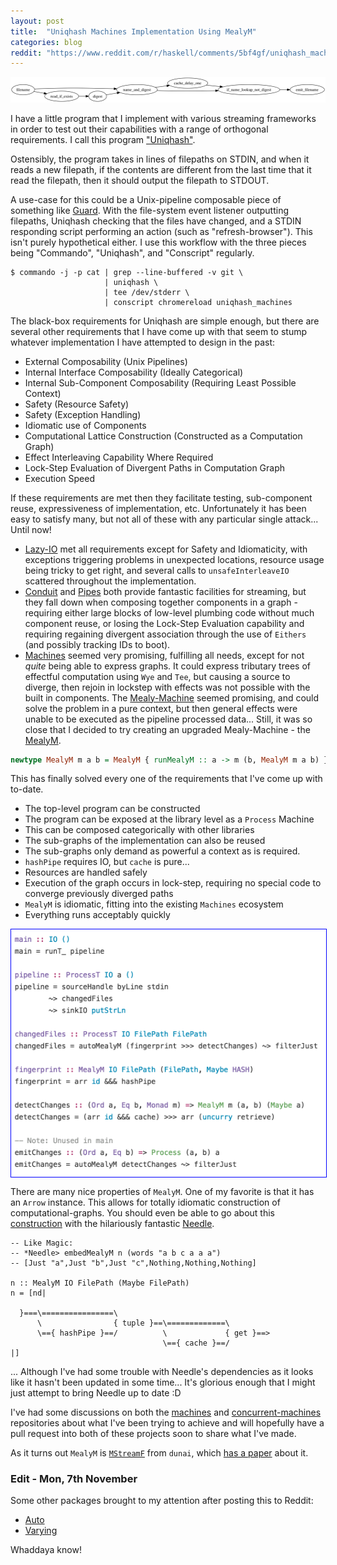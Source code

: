 ```yaml
---
layout: post
title:  "Uniqhash Machines Implementation Using MealyM"
categories: blog
reddit: "https://www.reddit.com/r/haskell/comments/5bf4gf/uniqhash_machines_implementation_using_mealym/"
---
```


<!--
digraph {
  rankdir=LR;
  filename -> name_and_digest;
  filename -> read_if_exists -> digest -> name_and_digest;
  name_and_digest -> cache_delay_one -> if_name_lookup_not_digest;
  name_and_digest -> if_name_lookup_not_digest;
  if_name_lookup_not_digest -> emit_filename;
}
-->


<p class="attribution">
	<img src="/images/uniqhash-machines/graph.png" class="image fit" />
</p>

I have a little program that I implement with various streaming frameworks in order to
test out their capabilities with a range of orthogonal requirements. I call this
program ["Uniqhash"](https://github.com/sordina/uniqhash).

<!--more-->

Ostensibly, the program takes in lines of filepaths on STDIN,
and when it reads a new filepath, if the contents are different
from the last time that it read the filepath, then it should
output the filepath to STDOUT.

A use-case for this could be a Unix-pipeline composable piece
of something like [Guard](https://github.com/guard/guard). With
the file-system event listener outputting filepaths, Uniqhash
checking that the files have changed, and a STDIN responding
script performing an action (such as "refresh-browser"). This
isn't purely hypothetical either. I use this workflow with the
three pieces being "Commando", "Uniqhash", and "Conscript"
regularly.

	$ commando -j -p cat | grep --line-buffered -v git \
	                     | uniqhash \
	                     | tee /dev/stderr \
	                     | conscript chromereload uniqhash_machines

The black-box requirements for Uniqhash are simple enough, but there
are several other requirements that I have come up with that
seem to stump whatever implementation I have attempted to design
in the past:

* External Composability (Unix Pipelines)
* Internal Interface Composability (Ideally Categorical)
* Internal Sub-Component Composability (Requiring Least Possible Context)
* Safety (Resource Safety)
* Safety (Exception Handling)
* Idiomatic use of Components
* Computational Lattice Construction (Constructed as a Computation Graph)
* Effect Interleaving Capability Where Required
* Lock-Step Evaluation of Divergent Paths in Computation Graph
* Execution Speed

If these requirements are met then they facilitate testing, sub-component
reuse, expressiveness of implementation, etc. Unfortunately it has been
easy to satisfy many, but not all of these with any particular single attack...
Until now!

* [Lazy-IO](http://stackoverflow.com/questions/5892653/whats-so-bad-about-lazy-i-o)
  met all requirements except for Safety and Idiomaticity, with
  exceptions triggering problems in unexpected locations, resource usage
  being tricky to get right, and several calls to `unsafeInterleaveIO`
  scattered throughout the implementation.
* [Conduit](https://github.com/snoyberg/conduit)
  and
  [Pipes](https://github.com/Gabriel439/Haskell-Pipes-Library#pipes-v420)
  both provide fantastic facilities for streaming, but they
  fall down when composing together components in a graph - requiring
  either large blocks of low-level plumbing code without much
  component reuse, or losing the Lock-Step Evaluation capability
  and requiring regaining divergent association through the use
  of `Eithers` (and possibly tracking IDs to boot).
* [Machines](https://github.com/ekmett/machines/#machines)
  seemed very promising, fulfilling all needs, except for not _quite_
  being able to express graphs. It could express tributary trees
  of effectful computation using `Wye` and `Tee`, but causing a source to
  diverge, then rejoin in lockstep with effects was not possible with the built in components.
  The [Mealy-Machine](https://github.com/ekmett/machines/blob/master/src/Data/Machine/Mealy.hs#L49)
  seemed promising, and could solve the problem in a pure context, but
  then general effects were unable to be executed as the pipeline processed
  data... Still, it was so close that I decided to try creating an
  upgraded Mealy-Machine - the [MealyM](https://github.com/sordina/uniqhash/blob/master/Data/Machine/MealyM.hs#L18).

```haskell
newtype MealyM m a b = MealyM { runMealyM :: a -> m (b, MealyM m a b) }
```

This has finally solved every one of the requirements that I've come up with
to-date.

* The top-level program can be constructed
* The program can be exposed at the library level as a `Process` Machine
* This can be composed categorically with other libraries
* The sub-graphs of the implementation can also be reused
* The sub-graphs only demand as powerful a context as is required.
* `hashPipe` requires IO, but `cache` is pure...
* Resources are handled safely
* Execution of the graph occurs in lock-step, requiring no special code
  to converge previously diverged paths
* `MealyM` is idiomatic, fitting into the existing `Machines` ecosystem
* Everything runs acceptably quickly

<img src="/images/uniqhash-machines/machines-code.png"
  style="display: block; border: 1px solid blue; margin: 1em auto;" />

There are many nice properties of `MealyM`. One of my favorite is that
it has an `Arrow` instance. This allows for totally idiomatic construction
of computational-graphs. You should even be able to go about this
[construction](https://github.com/sordina/uniqhash/blob/needle/Test/Scripts/Needle.hs#L23)
with the hilariously fantastic [Needle](https://hackage.haskell.org/package/needle).

    -- Like Magic:
    -- *Needle> embedMealyM n (words "a b c a a a")
    -- [Just "a",Just "b",Just "c",Nothing,Nothing,Nothing]

    n :: MealyM IO FilePath (Maybe FilePath)
    n = [nd|

      }===\================\
          \                { tuple }==\=============\
          \=={ hashPipe }==/          \             { get }==>
                                      \=={ cache }==/
    |]

... Although I've had some trouble with Needle's dependencies as it looks like
it hasn't been updated in some time... It's glorious enough that I might just
attempt to bring Needle up to date :D

I've had some discussions on both the [machines](https://github.com/ekmett/machines/issues/51)
and [concurrent-machines](https://github.com/acowley/concurrent-machines/issues/3)
repositories about what I've been trying to achieve and will hopefully
have a pull request into both of these projects soon to share what
I've made.

As it turns out `MealyM` is [`MStreamF`](https://github.com/ivanperez-keera/dunai/blob/develop/src/Data/MonadicStreamFunction/Core.hs#L35)
from `dunai`, which [has a paper](http://eprints.nottingham.ac.uk/36159/1/paper.pdf)
about it.

### Edit - Mon, 7th November

Some other packages brought to my attention after
posting this to Reddit:

* [Auto](https://hackage.haskell.org/package/auto-0.4.3.0/docs/Control-Auto.html)
* [Varying](https://hackage.haskell.org/package/varying-0.6.0.0/docs/Control-Varying-Core.html)

Whaddaya know!
